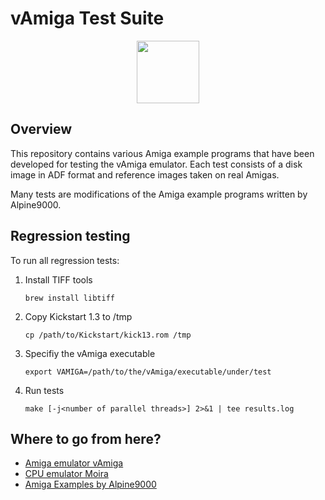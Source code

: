 # vAmiga Test Suite

<p align="center">
  <img src="https://dirkwhoffmann.github.io/vAmiga/images/va-ts.png" height="100">
</p>

## Overview

This repository contains various Amiga example programs that have been developed for testing the vAmiga emulator. Each test consists of a disk image in ADF format and reference images taken on real Amigas. 

Many tests are modifications of the Amiga example programs written by Alpine9000.

## Regression testing

To run all regression tests:

1. Install TIFF tools 

    `brew install libtiff`

1. Copy Kickstart 1.3 to /tmp

    `cp /path/to/Kickstart/kick13.rom /tmp`

2. Specifiy the vAmiga executable
       
    `export VAMIGA=/path/to/the/vAmiga/executable/under/test`

3. Run tests

    `make [-j<number of parallel threads>] 2>&1 | tee results.log`

## Where to go from here?

- [Amiga emulator vAmiga](https://github.com/dirkwhoffmann/vAmiga)
- [CPU emulator Moira](https://github.com/dirkwhoffmann/Moira)
- [Amiga Examples by Alpine9000](https://github.com/alpine9000/amiga_examples)
